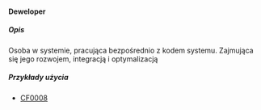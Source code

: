 #### Deweloper

##### Opis

Osoba w systemie, pracująca bezpośrednio z kodem systemu. Zajmująca się jego rozwojem, integracją i optymalizacją 

##### Przykłady użycia
- [CF0008](../../3.3.cechy.funkcjonalne/cechy.funkcjonalne/CF0008.md)



